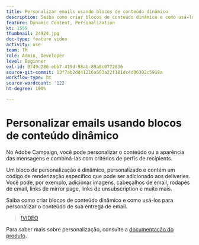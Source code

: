 ```yaml
---
title: Personalizar emails usando blocos de conteúdo dinâmico
description: Saiba como criar blocos de conteúdo dinâmico e como usá-los para personalizar o conteúdo de sua entrega de email.
feature: Dynamic Content, Personalization
kt: 1559
thumbnail: 24924.jpg
doc-type: feature video
activity: use
team: TM
role: Admin, Developer
level: Beginner
exl-id: 0f49c286-ebb7-419d-98ab-89a8c0772636
source-git-commit: 13f7ab2dd41216a603a22f181dc4d06302c5918a
workflow-type: ht
source-wordcount: '122'
ht-degree: 100%

---
```



# Personalizar emails usando blocos de conteúdo dinâmico

No Adobe Campaign, você pode personalizar o conteúdo ou a aparência das mensagens e combiná-las com critérios de perfis de recipients.

Um bloco de personalização é dinâmico, personalizado e contém um código de renderização específico que pode ser adicionado aos deliveries. Você pode, por exemplo, adicionar imagens, cabeçalhos de email, rodapés de email, links de mirror page, links de unsubscription e muito mais.

Saiba como criar blocos de conteúdo dinâmico e como usá-los para personalizar o conteúdo de sua entrega de email.

>[!VIDEO](https://video.tv.adobe.com/v/24924?quality=12&learn=on)

Para saber mais sobre personalização, consulte a [documentação do produto](https://experienceleague.adobe.com/docs/campaign-classic/using/sending-messages/personalizing-deliveries/about-personalization.html?lang=pt-BR).
